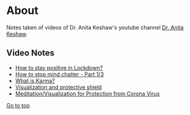 <h1 id="top">About</h1>

Notes taken of videos of Dr. Anita Keshaw's youtube channel [Dr. Anita Keshaw](https://www.youtube.com/channel/UCb1gNzGJqls5borB6EApcDg).

## Video Notes

- [How to stay positive in Lockdown?](how-to-stay-positive-in-lockdown.md#top)
- [How to stop mind chatter - Part 1/3](how-to-stop-mind-chatter-part-1.md#top)
- [What is Karma?](what-is-karma.md#top)
- [Visualization and protective shield](visualization_and_protective_shield.md#top)
- [Meditation/Visualization for Protection from Corona Virus](meditation-visualization-for-protection-from-corona-virus.md#top)

[Go to top](#top)
